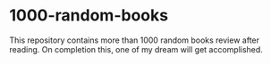 # 1000-random-books
This repository contains more than 1000 random books review after reading. On completion this, one of my dream will get accomplished.
